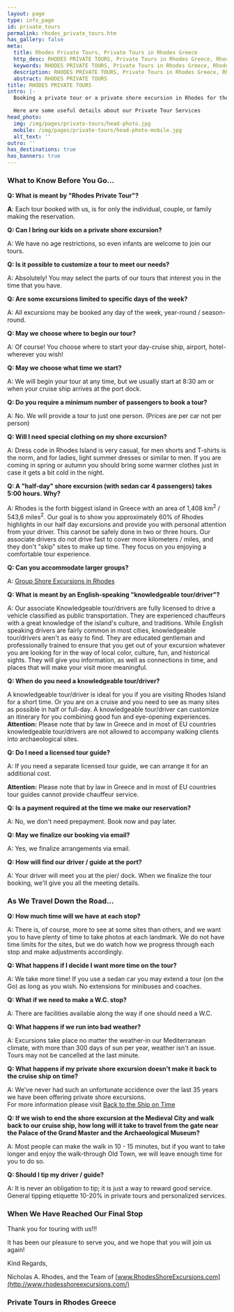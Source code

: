 ```yaml
---
layout: page
type: info_page
id: private_tours
permalink: rhodes_private_tours.htm
has_gallery: false
meta:
  title: Rhodes Private Tours, Private Tours in Rhodes Greece
  http_desc: RHODES PRIVATE TOURS, Private Tours in Rhodes Greece, Rhodes Island Private Tours
  keywords: RHODES PRIVATE TOURS, Private Tours in Rhodes Greece, Rhodes Island Private Tours
  description: RHODES PRIVATE TOURS, Private Tours in Rhodes Greece, Rhodes Island Private Tours
  abstract: RHODES PRIVATE TOURS
title: RHODES PRIVATE TOURS
intro: |-
  Booking a private tour or a private shore excursion in Rhodes for the first time?

  Here are some useful details about our Private Tour Services
head_photo:
  img: /img/pages/private-tours/head-photo.jpg
  mobile: /img/pages/private-tours/head-photo-mobile.jpg
  alt_text: ''
outro: ''
has_destinations: true
has_banners: true
---
```

### What to Know Before You Go...

**Q: What is meant by "Rhodes Private Tour"?**

**A**: Each tour booked with us, is for only the individual, couple, or family making the reservation.

**Q: Can I bring our kids on a private shore excursion?**

A: We have no age restrictions, so even infants are welcome to join our tours.

**Q: Is it possible to customize a tour to meet our needs?**

A: Absolutely! You may select the parts of our tours that interest you in the time that you have.

**Q: Are some excursions limited to specific days of the week?**

A: All excursions may be booked any day of the week, year-round / season-round.

**Q: May we choose where to begin our tour?**

A: Of course! You choose where to start your day-cruise ship, airport, hotel-wherever you wish!

**Q: May we choose what time we start?**

A: We will begin your tour at any time, but we usually start at 8:30 am or when your cruise ship arrives at the port dock.

**Q: Do you require a minimum number of passengers to book a tour?**

A: No. We will provide a tour to just one person. (Prices are per car not per person)

**Q: Will I need special clothing on my shore excursion?**

A: Dress code in Rhodes Island is very casual, for men shorts and T-shirts is the norm, and for ladies, light summer dresses or similar to men. If you are coming in spring or autumn you should bring some warmer clothes just in case it gets a bit cold in the night.

**Q: A "half-day" shore excursion (with sedan car 4 passengers) takes 5:00 hours. Why?**

A: Rhodes is the forth biggest island in Greece with an area of 1,408 km<sup>2</sup> / 543,6 miles<sup>2</sup>. Our goal is to show you approximately 60% of Rhodes highlights in our half day excursions and provide you with personal attention from your driver. This cannot be safely done in two or three hours. Our associate drivers do not drive fast to cover more kilometers / miles, and they don't "skip" sites to make up time. They focus on you enjoying a comfortable tour experience.

**Q: Can you accommodate larger groups?**

A: [Group Shore Excursions in Rhodes](./groups.htm)

**Q: What is meant by an English-speaking "knowledgeable tour/driver"?**

A: Our associate Knowledgeable tour/drivers are fully licensed to drive a vehicle classified as public transportation. They are experienced chauffeurs with a great knowledge of the island's culture, and traditions. While English speaking drivers are fairly common in most cities, knowledgeable tour/drivers aren't as easy to find. They are educated gentleman and professionally trained to ensure that you get out of your excursion whatever you are looking for in the way of local color, culture, fun, and historical sights. They will give you information, as well as connections in time, and places that will make your visit more meaningful.

**Q: When do you need a knowledgeable tour/driver?**

A knowledgeable tour/driver is ideal for you if you are visiting Rhodes Island for a short time. Or you are on a cruise and you need to see as many sites as possible in half or full-day. A knowledgeable tour/driver can customize an itinerary for you combining good fun and eye-opening experiences.<br>
**Attention:** Please note that by law in Greece and in most of EU countries knowledgeable tour/drivers are not allowed to accompany walking clients into archaeological sites.

**Q: Do I need a licensed tour guide?**

A: If you need a separate licensed tour guide, we can arrange it for an additional cost.

**Attention:** Please note that by law in Greece and in most of EU countries tour guides cannot provide chauffeur service.

**Q: Is a payment required at the time we make our reservation?**

A: No, we don't need prepayment. Book now and pay later.

**Q: May we finalize our booking via email?**

A: Yes, we finalize arrangements via email.

**Q: How will find our driver / guide at the port?**

A: Your driver will meet you at the pier/ dock. When we finalize the tour booking, we'll give you all the meeting details.

### As We Travel Down the Road...

**Q: How much time will we have at each stop?**

A: There is, of course, more to see at some sites than others, and we want you to have plenty of time to take photos at each landmark. We do not have time limits for the sites, but we do watch how we progress through each stop and make adjustments accordingly.

**Q: What happens if I decide I want more time on the tour?**

A: We take more time! If you use a sedan car you may extend a tour (on the Go) as long as you wish. No extensions for minibuses and coaches.

**Q: What if we need to make a W.C. stop?**

A: There are facilities available along the way if one should need a W.C.

**Q: What happens if we run into bad weather?**

A: Excursions take place no matter the weather-in our Mediterranean climate, with more than 300 days of sun per year, weather isn't an issue. Tours may not be cancelled at the last minute.

**Q: What happens if my private shore excursion doesn't make it back to the cruise ship on time?**

A: We've never had such an unfortunate accidence over the last 35 years we have been offering private shore excursions.\
For more information please visit [Back to the Ship on Time](./worry_free.htm)

**Q: If we wish to end the shore excursion at the Medieval City and walk back to our cruise ship, how long will it take to travel from the gate near the Palace of the Grand Master and the Archaeological Museum?**

A: Most people can make the walk in 10 - 15 minutes, but if you want to take longer and enjoy the walk-through Old Town, we will leave enough time for you to do so.

**Q: Should I tip my driver / guide?**

A: It is never an obligation to tip; it is just a way to reward good service.
<br>General tipping etiquette 10-20% in private tours and personalized services.

### When We Have Reached Our Final Stop

Thank you for touring with us!!!

It has been our pleasure to serve you, and we hope that you will join us again!

Kind Regards,

Nicholas A. Rhodes, and the Team of [www.RhodesShoreExcursions.com](http://www.rhodesshoreexcursions.com/)

### Private Tours in Rhodes Greece